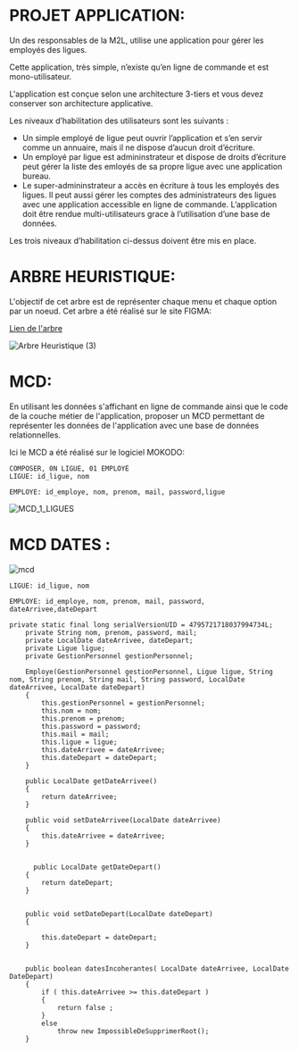 # PROJET APPLICATION:

Un des responsables de la M2L, utilise une application pour gérer les employés des ligues. 

Cette application, très simple, n’existe qu’en ligne de commande et est mono-utilisateur. 

L'application  est conçue selon une architecture 3-tiers et vous devez conserver son architecture applicative.

Les niveaux d’habilitation des utilisateurs sont les suivants :

* Un simple employé de ligue peut ouvrir l’application et s’en servir comme un annuaire, mais il ne dispose d’aucun droit d’écriture.
* Un employé par ligue est admininstrateur et dispose de droits d’écriture peut gérer la liste des emloyés de sa propre ligue avec une application bureau.
* Le super-admininstrateur a accès en écriture à tous les employés des ligues. Il peut aussi gérer les comptes des administrateurs des ligues avec une application accessible en ligne de commande.
L’application doit être rendue multi-utilisateurs grace à l’utilisation d’une base de données.

Les trois niveaux d’habilitation ci-dessus doivent être mis en place.
# ARBRE HEURISTIQUE:

L'objectif de cet arbre est de représenter chaque menu et chaque option par un noeud.
Cet arbre a été réalisé sur le site FIGMA:

[Lien de l'arbre](https://www.figma.com/file/nKBFi9b7gsDLVyzOhAWF3z/Arbre-Heuristique?type=whiteboard&node-id=0%3A1&t=NrrkjkS34Nig52fh-1) 


![Arbre Heuristique (3)](https://hackmd.io/_uploads/SyE2VJmup.png)





# MCD:

En utilisant les données s'affichant en ligne de commande ainsi que le code de la couche métier de l'application, proposer un MCD permettant de représenter les données de l'application avec une base de données relationnelles.

Ici le MCD a été réalisé sur le logiciel MOKODO:

```
COMPOSER, 0N LIGUE, 01 EMPLOYÉ
LIGUE: id_ligue, nom 

EMPLOYE: id_employe, nom, prenom, mail, password,ligue
```


![MCD_1_LIGUES](https://hackmd.io/_uploads/S1KMdqT_p.png)


# MCD DATES :

![mcd](https://hackmd.io/_uploads/Bk6P6Cpua.png)


```COMPOSER, 1N LIGUE, 11 EMPLOYÉ: super-admin
LIGUE: id_ligue, nom 

EMPLOYE: id_employe, nom, prenom, mail, password, dateArrivee,dateDepart

```

```
private static final long serialVersionUID = 4795721718037994734L;
	private String nom, prenom, password, mail;
    private LocalDate dateArrivee, dateDepart;
	private Ligue ligue;
	private GestionPersonnel gestionPersonnel;
	
	Employe(GestionPersonnel gestionPersonnel, Ligue ligue, String nom, String prenom, String mail, String password, LocalDate dateArrivee, LocalDate dateDepart)
	{
		this.gestionPersonnel = gestionPersonnel;
		this.nom = nom;
		this.prenom = prenom;
		this.password = password;
		this.mail = mail;
		this.ligue = ligue;
        this.dateArrivee = dateArrivee;
        this.dateDepart = dateDepart;
	}
    
    public LocalDate getDateArrivee()
	{
		return dateArrivee;
	}
    
	public void setDateArrivee(LocalDate dateArrivee)
	{
		this.dateArrivee = dateArrivee;
	}
    
    
      public LocalDate getDateDepart()
	{
		return dateDepart;
	}
	

	public void setDateDepart(LocalDate dateDepart)
	{
    
		this.dateDepart = dateDepart;
	}
    
    
    public boolean datesIncoherantes( LocalDate dateArrivee, LocalDate DateDepart)
	{
		if ( this.dateArrivee >= this.dateDepart )
		{
			return false ;
		}
		else
			throw new ImpossibleDeSupprimerRoot();
	}
```
